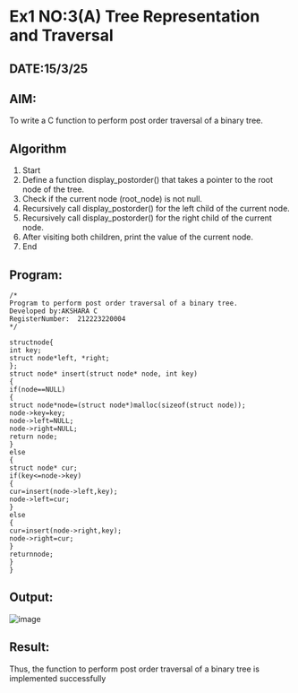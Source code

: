 # Ex1 NO:3(A) Tree Representation and Traversal
## DATE:15/3/25
## AIM:
To write a C function to perform post order traversal of a binary tree.

## Algorithm
1. Start
2. Define a function display_postorder() that takes a pointer to the root node of the tree.
3. Check if the current node (root_node) is not null.
4. Recursively call display_postorder() for the left child of the current node.
5. Recursively call display_postorder() for the right child of the current node.
6. After visiting both children, print the value of the current node.
7. End
## Program:
```
/*
Program to perform post order traversal of a binary tree.
Developed by:AKSHARA C 
RegisterNumber:  212223220004
*/
```
```
structnode{ 
int key;
struct node*left, *right;
};
struct node* insert(struct node* node, int key)
{
if(node==NULL)
{
struct node*node=(struct node*)malloc(sizeof(struct node)); 
node->key=key;
node->left=NULL; 
node->right=NULL; 
return node;
}
else
{
struct node* cur; 
if(key<=node->key)
{
cur=insert(node->left,key); 
node->left=cur;
}
else
{
cur=insert(node->right,key); 
node->right=cur;
}
returnnode;
}
}
```

## Output:
![image](https://github.com/user-attachments/assets/55601004-5f09-457f-9fe4-c1ba648bae10)

## Result:
Thus, the function to perform post order traversal of a binary tree is implemented successfully
